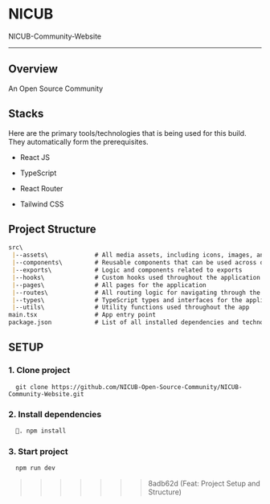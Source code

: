 # NICUB

NICUB-Community-Website

****

## Overview

An Open Source Community

## Stacks

Here are the primary tools/technologies that is being used for this build. They automatically form the prerequisites.

- React JS

- TypeScript

- React Router

- Tailwind CSS


## Project Structure

```markdown
src\
 |--assets\             # All media assets, including icons, images, and SVGs
 |--components\         # Reusable components that can be used across different
 |--exports\            # Logic and components related to exports
 |--hooks\              # Custom hooks used throughout the application
 |--pages\              # All pages for the application
 |--routes\             # All routing logic for navigating through the app
 |--types\              # TypeScript types and interfaces for the application
 |--utils\              # Utility functions used throughout the app
main.tsx                # App entry point
package.json            # List of all installed dependencies and technologies used
```


## SETUP

### 1. Clone project

```git
  git clone https://github.com/NICUB-Open-Source-Community/NICUB-Community-Website.git
```

### 2. Install dependencies

```markdown
  🍕. npm install 
```

### 3. Start project

```bash
  npm run dev
```
>>>>>>> 8adb62d (Feat: Project Setup and Structure)
